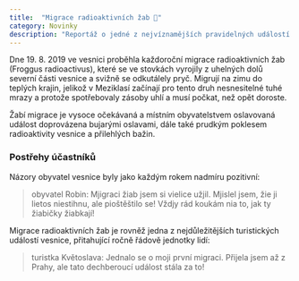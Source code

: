 ```yaml
---
title:  "Migrace radioaktivních žab 🐸"
category: Novinky
description: "Reportáž o jedné z nejvíznamějších pravidelných událostí v Meziklasí"
---
```


Dne 19. 8. 2019 ve vesnici proběhla každoroční migrace radioaktivních žab (Froggus
radioactivus), které se ve stovkách vyrojily z uhelných dolů severní části vesnice a
svižně se odkutálely pryč. Migrují na zimu do teplých krajin, jelikož v Meziklasí
začínají pro tento druh nesnesitelné tuhé mrazy a protože spotřebovaly zásoby uhlí a
musí počkat, než opět doroste.

Žabí migrace je vysoce očekávaná a místním obyvatelstvem oslavovaná událost doprovázena
bujarými oslavami, dále také prudkým poklesem radioaktivity vesnice a přilehlých bažin.

### Postřehy účastníků
Názory obyvatel vesnice byly jako každým rokem nadmíru pozitivní:
> obyvatel Robin: Mjigraci žiab jsem si vielice užjil. Mjislel jsem, žie ji lietos
> niestihnu, ale pioštěštilo se! Vždjy rád koukám nia to, jak ty žiabičky žiabkají!

Migrace radioaktivních žab je rovněž jedna z nejdůležitějších turistických událostí
vesnice, přitahující ročně řádově jednotky lidí:
> turistka Květoslava: Jednalo se o moji první migraci. Přijela jsem až z Prahy, ale
> tato dechberoucí událost stála za to!
